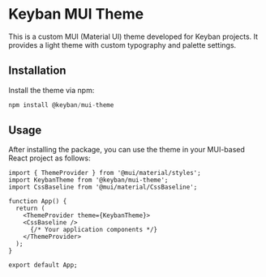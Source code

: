 # Keyban MUI Theme

This is a custom MUI (Material UI) theme developed for Keyban projects. It provides a light theme with custom typography and palette settings.

## Installation

Install the theme via npm:

```js
npm install @keyban/mui-theme
```

## Usage

After installing the package, you can use the theme in your MUI-based React project as follows:

```tsx
import { ThemeProvider } from '@mui/material/styles';
import KeybanTheme from '@keyban/mui-theme';
import CssBaseline from '@mui/material/CssBaseline';

function App() {
  return (
    <ThemeProvider theme={KeybanTheme}>
    <CssBaseline />
      {/* Your application components */}
    </ThemeProvider>
  );
}

export default App;
```
